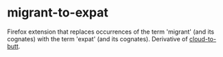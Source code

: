 # migrant-to-expat

Firefox extension that replaces occurrences of the term 'migrant' (and its cognates) with the term 'expat' (and its cognates). Derivative of [cloud-to-butt](https://github.com/panicsteve/cloud-to-butt/).
